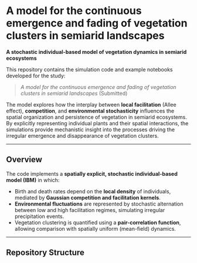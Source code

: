 # A model for the continuous emergence and fading of vegetation clusters in semiarid landscapes
**A stochastic individual-based model of vegetation dynamics in semiarid ecosystems**

This repository contains the simulation code and example notebooks developed for the study:

> *A model for the continuous emergence and fading of vegetation clusters in semiarid landscapes* (Submitted)

The model explores how the interplay between **local facilitation** (Allee effect), **competition**, and **environmental stochasticity** influences the spatial organization and persistence of vegetation in semiarid ecosystems. By explicitly representing individual plants and their spatial interactions, the simulations provide mechanistic insight into the processes driving the irregular emergence and disappearance of vegetation clusters.

---

## Overview

The code implements a **spatially explicit, stochastic individual-based model (IBM)** in which:

- Birth and death rates depend on the **local density** of individuals, mediated by **Gaussian competition and facilitation kernels**.  
- **Environmental fluctuations** are represented by stochastic alternation between low and high facilitation regimes, simulating irregular precipitation events.  
- Vegetation clustering is quantified using a **pair-correlation function**, allowing comparison with spatially uniform (mean-field) dynamics.  

---

## Repository Structure
